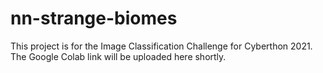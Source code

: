 # nn-strange-biomes
This project is for the Image Classification Challenge for Cyberthon 2021.
The Google Colab link will be uploaded here shortly.
